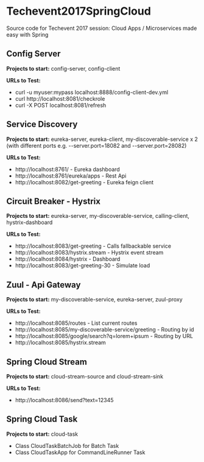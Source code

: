 # Techevent2017SpringCloud
Source code for Techevent 2017 session: Cloud Apps / Microservices made easy with Spring

## Config Server

<b>Projects to start:</b> config-server, config-client     

<b>URLs to Test:</b>
* curl -u myuser:mypass localhost:8888/config-client-dev.yml
* curl http://localhost:8081/checkrole 
* curl -X POST localhost:8081/refresh

## Service Discovery

<b>Projects to start:</b> eureka-server, eureka-client, my-discoverable-service x 2 (with different ports e.g. --server.port=18082 and --server.port=28082)

<b>URLs to Test:</b>
* http://localhost:8761/ - Eureka dashboard
* http://localhost:8761/eureka/apps - Rest Api
* http://localhost:8082/get-greeting - Eureka feign client

## Circuit Breaker - Hystrix

<b>Projects to start:</b> eureka-server, my-discoverable-service, calling-client, hystrix-dashboard

<b>URLs to Test:</b>
* http://localhost:8083/get-greeting - Calls fallbackable service
* http://localhost:8083/hystrix.stream - Hystrix event stream
* http://localhost:8084/hystrix  - Dashboard
* http://localhost:8083/get-greeting-30 - Simulate load

## Zuul - Api Gateway

<b>Projects to start:</b> my-discoverable-service, eureka-server, zuul-proxy

<b>URLs to Test:</b>
* http://localhost:8085/routes - List current routes
* http://localhost:8085/my-discoverable-service/greeting - Routing by id
* http://localhost:8085/google/search?q=lorem+ipsum - Routing by URL
* http://localhost:8085/hystrix.stream

## Spring Cloud Stream

<b>Projects to start:</b> cloud-stream-source and cloud-stream-sink

<b>URLs to Test:</b>
* http://localhost:8086/send?text=12345

## Spring Cloud Task

<b>Projects to start:</b> cloud-task

* Class CloudTaskBatchJob for Batch Task
* Class CloudTaskApp for CommandLineRunner Task